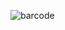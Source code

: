 ![barcode](https://github.com/brtoz/barcode_generator/assets/124490379/65a1cfd4-cda5-4a7a-9a5e-4d4ea7a08357)

